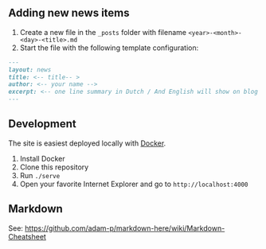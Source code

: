 ## Adding new news items
1. Create a new file in the `_posts` folder with filename `<year>-<month>-<day>-<title>.md`
2. Start the file with the following template configuration:
```markdown
---
layout: news
title: <-- title-- >
author: <-- your name -->
excerpt: <-- one line summary in Dutch / And English will show on blog page -->
---
```

## Development
The site is easiest deployed locally with [Docker](https://docker.com). 

1. Install Docker
2. Clone this repository
3. Run `./serve`
4. Open your favorite Internet Explorer and go to `http://localhost:4000`

## Markdown

See: https://github.com/adam-p/markdown-here/wiki/Markdown-Cheatsheet
